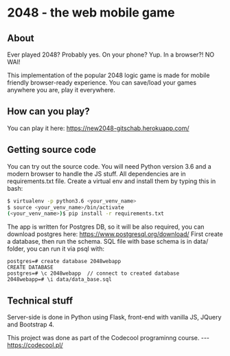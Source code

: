 # 2048 - the web mobile game

## About

Ever played 2048? Probably yes. On your phone? Yup. In a browser?! NO WAI!

This implementation of the popular 2048 logic game is made for mobile friendly
browser-ready experience. 
You can save/load your games anywhere you are, play it everywhere.

## How can you play?

You can play it here: https://new2048-gitschab.herokuapp.com/

## Getting source code

You can try out the source code.
You will need Python version 3.6 and a modern browser to handle the JS stuff.
All dependencies are in requirements.txt file. Create a virtual env and install them by typing this in bash:

```bash
$ virtualenv -p python3.6 <your_venv_name>
$ source <your_venv_name>/bin/activate
(<your_venv_name>)$ pip install -r requirements.txt
```

The app is written for Postgres DB, so it will be also required, you can download
postgres here: https://www.postgresql.org/download/
First create a database, then run the schema.
SQL file with base schema is in data/ folder, you can run it via psql with:

```psql
postgres=# create database 2048webapp
CREATE DATABASE
postgres=# \c 2048webapp  // connect to created database
2048webapp=# \i data/data_base.sql
```

## Technical stuff

Server-side is done in Python using Flask, front-end with vanilla JS, JQuery and Bootstrap 4.


This project was done as part of the Codecool programinng course.
--- https://codecool.pl/
